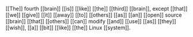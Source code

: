 [[The]] fourth [[brain]] [[is]] [[like]] [[the]] [[third]] [[brain]], except [[that]] [[we]] [[give]] [[it]] [[away]] [[to]] [[others]] [[as]] [[an]] [[open]] source [[brain]] [[that]] [[others]] [[can]] modify [[and]] [[use]] [[as]] [[they]] [[wish]], [[a]] [[bit]] [[like]] [[the]] Linux [[system]].

